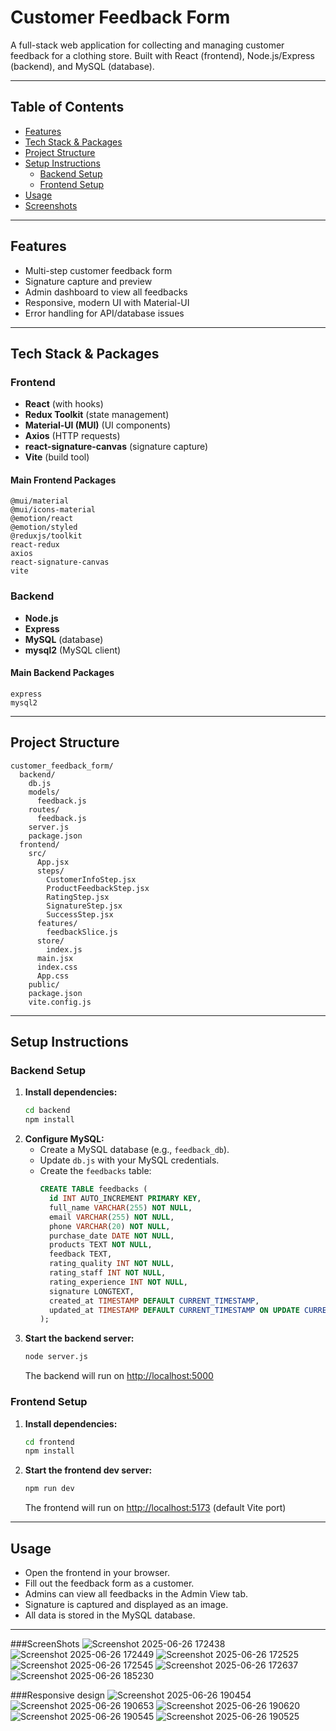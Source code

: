 # Customer Feedback Form

A full-stack web application for collecting and managing customer feedback for a clothing store. Built with React (frontend), Node.js/Express (backend), and MySQL (database).

---

## Table of Contents
- [Features](#features)
- [Tech Stack & Packages](#tech-stack--packages)
- [Project Structure](#project-structure)
- [Setup Instructions](#setup-instructions)
  - [Backend Setup](#backend-setup)
  - [Frontend Setup](#frontend-setup)
- [Usage](#usage)
- [Screenshots](#screenshots)

---

## Features
- Multi-step customer feedback form
- Signature capture and preview
- Admin dashboard to view all feedbacks
- Responsive, modern UI with Material-UI
- Error handling for API/database issues

---

## Tech Stack & Packages

### Frontend
- **React** (with hooks)
- **Redux Toolkit** (state management)
- **Material-UI (MUI)** (UI components)
- **Axios** (HTTP requests)
- **react-signature-canvas** (signature capture)
- **Vite** (build tool)

#### Main Frontend Packages
```
@mui/material
@mui/icons-material
@emotion/react
@emotion/styled
@reduxjs/toolkit
react-redux
axios
react-signature-canvas
vite
```

### Backend
- **Node.js**
- **Express**
- **MySQL** (database)
- **mysql2** (MySQL client)

#### Main Backend Packages
```
express
mysql2
```

---

## Project Structure
```
customer_feedback_form/
  backend/
    db.js
    models/
      feedback.js
    routes/
      feedback.js
    server.js
    package.json
  frontend/
    src/
      App.jsx
      steps/
        CustomerInfoStep.jsx
        ProductFeedbackStep.jsx
        RatingStep.jsx
        SignatureStep.jsx
        SuccessStep.jsx
      features/
        feedbackSlice.js
      store/
        index.js
      main.jsx
      index.css
      App.css
    public/
    package.json
    vite.config.js
```

---

## Setup Instructions

### Backend Setup
1. **Install dependencies:**
   ```sh
   cd backend
   npm install
   ```
2. **Configure MySQL:**
   - Create a MySQL database (e.g., `feedback_db`).
   - Update `db.js` with your MySQL credentials.
   - Create the `feedbacks` table:
     ```sql
     CREATE TABLE feedbacks (
       id INT AUTO_INCREMENT PRIMARY KEY,
       full_name VARCHAR(255) NOT NULL,
       email VARCHAR(255) NOT NULL,
       phone VARCHAR(20) NOT NULL,
       purchase_date DATE NOT NULL,
       products TEXT NOT NULL,
       feedback TEXT,
       rating_quality INT NOT NULL,
       rating_staff INT NOT NULL,
       rating_experience INT NOT NULL,
       signature LONGTEXT,
       created_at TIMESTAMP DEFAULT CURRENT_TIMESTAMP,
       updated_at TIMESTAMP DEFAULT CURRENT_TIMESTAMP ON UPDATE CURRENT_TIMESTAMP
     );
     ```
3. **Start the backend server:**
   ```sh
   node server.js
   ```
   The backend will run on [http://localhost:5000](http://localhost:5000)

### Frontend Setup
1. **Install dependencies:**
   ```sh
   cd frontend
   npm install
   ```
2. **Start the frontend dev server:**
   ```sh
   npm run dev
   ```
   The frontend will run on [http://localhost:5173](http://localhost:5173) (default Vite port)

---

## Usage
- Open the frontend in your browser.
- Fill out the feedback form as a customer.
- Admins can view all feedbacks in the Admin View tab.
- Signature is captured and displayed as an image.
- All data is stored in the MySQL database.

---



###ScreenShots
![Screenshot 2025-06-26 172438](https://github.com/user-attachments/assets/b82d3f65-94db-4d9e-9947-1432c9385217)
![Screenshot 2025-06-26 172449](https://github.com/user-attachments/assets/71f1259a-e820-4692-bec5-4e14a07f1a62)
![Screenshot 2025-06-26 172525](https://github.com/user-attachments/assets/db0e961d-fbb4-4343-91fb-247333bd73ee)
![Screenshot 2025-06-26 172545](https://github.com/user-attachments/assets/6cf2429e-bb8e-415b-8117-a57cae834d9a)
![Screenshot 2025-06-26 172637](https://github.com/user-attachments/assets/59c07f71-3ed2-4c81-a799-b97ca8fb3c47)
![Screenshot 2025-06-26 185230](https://github.com/user-attachments/assets/5c2f9ace-918c-4d34-9dab-f136203b1dfb)

###Responsive design
![Screenshot 2025-06-26 190454](https://github.com/user-attachments/assets/455969ec-16cc-4946-9209-5a4ebd6d17e6)
![Screenshot 2025-06-26 190653](https://github.com/user-attachments/assets/2348cbe8-8034-4336-9a67-1b3bfb7a3ae3)
![Screenshot 2025-06-26 190620](https://github.com/user-attachments/assets/b24382de-fb1e-4071-99a8-7d26fdec85e8)
![Screenshot 2025-06-26 190545](https://github.com/user-attachments/assets/83ab7dca-e9c2-41e3-8e33-5d7abf04354a)
![Screenshot 2025-06-26 190525](https://github.com/user-attachments/assets/f2787fb9-03a1-4aab-ba4c-4d0148518210)



